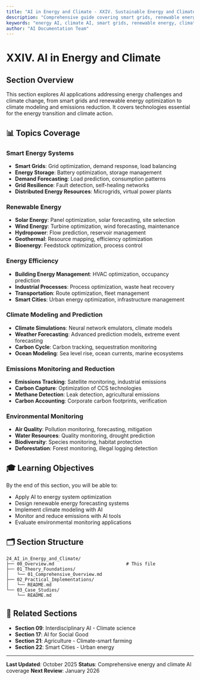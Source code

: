 ```yaml
---
title: "AI in Energy and Climate - XXIV. Sustainable Energy and Climate Solutions"
description: "Comprehensive guide covering smart grids, renewable energy optimization, climate modeling, emissions reduction, energy efficiency, and environmental monitoring"
keywords: "energy AI, climate AI, smart grids, renewable energy, climate modeling, sustainable energy, environmental AI, artificial intelligence, machine learning, AI documentation"
author: "AI Documentation Team"
---
```


# XXIV. AI in Energy and Climate

## Section Overview

This section explores AI applications addressing energy challenges and climate change, from smart grids and renewable energy optimization to climate modeling and emissions reduction. It covers technologies essential for the energy transition and climate action.

## 📊 Topics Coverage

### Smart Energy Systems
- **Smart Grids**: Grid optimization, demand response, load balancing
- **Energy Storage**: Battery optimization, storage management
- **Demand Forecasting**: Load prediction, consumption patterns
- **Grid Resilience**: Fault detection, self-healing networks
- **Distributed Energy Resources**: Microgrids, virtual power plants

### Renewable Energy
- **Solar Energy**: Panel optimization, solar forecasting, site selection
- **Wind Energy**: Turbine optimization, wind forecasting, maintenance
- **Hydropower**: Flow prediction, reservoir management
- **Geothermal**: Resource mapping, efficiency optimization
- **Bioenergy**: Feedstock optimization, process control

### Energy Efficiency
- **Building Energy Management**: HVAC optimization, occupancy prediction
- **Industrial Processes**: Process optimization, waste heat recovery
- **Transportation**: Route optimization, fleet management
- **Smart Cities**: Urban energy optimization, infrastructure management

### Climate Modeling and Prediction
- **Climate Simulations**: Neural network emulators, climate models
- **Weather Forecasting**: Advanced prediction models, extreme event forecasting
- **Carbon Cycle**: Carbon tracking, sequestration monitoring
- **Ocean Modeling**: Sea level rise, ocean currents, marine ecosystems

### Emissions Monitoring and Reduction
- **Emissions Tracking**: Satellite monitoring, industrial emissions
- **Carbon Capture**: Optimization of CCS technologies
- **Methane Detection**: Leak detection, agricultural emissions
- **Carbon Accounting**: Corporate carbon footprints, verification

### Environmental Monitoring
- **Air Quality**: Pollution monitoring, forecasting, mitigation
- **Water Resources**: Quality monitoring, drought prediction
- **Biodiversity**: Species monitoring, habitat protection
- **Deforestation**: Forest monitoring, illegal logging detection

## 🎓 Learning Objectives

By the end of this section, you will be able to:
- Apply AI to energy system optimization
- Design renewable energy forecasting systems
- Implement climate modeling with AI
- Monitor and reduce emissions with AI tools
- Evaluate environmental monitoring applications

## 🗂️ Section Structure

```
24_AI_in_Energy_and_Climate/
├── 00_Overview.md                           # This file
├── 01_Theory_Foundations/
│   └── 01_Comprehensive_Overview.md
├── 02_Practical_Implementations/
│   └── README.md
└── 03_Case_Studies/
    └── README.md
```

## 🔗 Related Sections

- **Section 09**: Interdisciplinary AI - Climate science
- **Section 17**: AI for Social Good
- **Section 21**: Agriculture - Climate-smart farming
- **Section 22**: Smart Cities - Urban energy

---

**Last Updated**: October 2025
**Status**: Comprehensive energy and climate AI coverage
**Next Review**: January 2026
